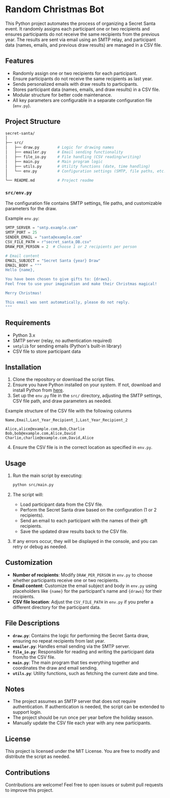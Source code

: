 # Random Christmas Bot


This Python project automates the process of organizing a Secret Santa event. It randomly assigns each participant one or two recipients and ensures participants do not receive the same recipients from the previous year. The results are sent via email using an SMTP relay, and participant data (names, emails, and previous draw results) are managed in a CSV file.

## Features

- Randomly assign one or two recipients for each participant.
- Ensure participants do not receive the same recipients as last year.
- Sends personalized emails with draw results to participants.
- Stores participant data (names, emails, and draw results) in a CSV file.
- Modular structure for better code maintenance.
- All key parameters are configurable in a separate configuration file (`env.py`).

## Project Structure

```bash
secret-santa/
│
├── src/
│   ├── draw.py        # Logic for drawing names
│   ├── emailer.py     # Email sending functionality
│   ├── file_io.py     # File handling (CSV reading/writing)
│   ├── main.py        # Main program logic
│   ├── utils.py       # Utility functions (date, time handling)
│   └── env.py         # Configuration settings (SMTP, file paths, etc.)
│
└── README.md          # Project readme
```

### `src/env.py`

The configuration file contains SMTP settings, file paths, and customizable parameters for the draw.

Example `env.py`:

```python
SMTP_SERVER = "smtp.example.com"
SMTP_PORT = 25
SENDER_EMAIL = "santa@example.com"
CSV_FILE_PATH = r"secret_santa_DB.csv"
DRAW_PER_PERSON = 2  # Choose 1 or 2 recipients per person

# Email content
EMAIL_SUBJECT = "Secret Santa {year} Draw"
EMAIL_BODY = """
Hello {name},

You have been chosen to give gifts to: {draws}.
Feel free to use your imagination and make their Christmas magical!

Merry Christmas!

This email was sent automatically, please do not reply.
"""
```

## Requirements

- Python 3.x
- SMTP server (relay, no authentication required)
- `smtplib` for sending emails (Python's built-in library)
- CSV file to store participant data

## Installation

1. Clone the repository or download the script files.
2. Ensure you have Python installed on your system. If not, download and install Python from [here](https://www.python.org/downloads/).
3. Set up the `env.py` file in the `src/` directory, adjusting the SMTP settings, CSV file path, and draw parameters as needed.

Example structure of the CSV file
with the following colunms
```csv
Name,Email,Last_Year_Recipient_1,Last_Year_Recipient_2
```

```csv
Alice,alice@example.com,Bob,Charlie
Bob,bob@example.com,Alice,David
Charlie,charlie@example.com,David,Alice
```

4. Ensure the CSV file is in the correct location as specified in `env.py`.

## Usage

1. Run the main script by executing:

   ```bash
   python src/main.py
   ```

2. The script will:
   - Load participant data from the CSV file.
   - Perform the Secret Santa draw based on the configuration (1 or 2 recipients).
   - Send an email to each participant with the names of their gift recipients.
   - Save the updated draw results back to the CSV file.

3. If any errors occur, they will be displayed in the console, and you can retry or debug as needed.

## Customization

- **Number of recipients**: Modify `DRAW_PER_PERSON` in `env.py` to choose whether participants receive one or two recipients.
- **Email content**: Customize the email subject and body in `env.py` using placeholders like `{name}` for the participant's name and `{draws}` for their recipients.
- **CSV file location**: Adjust the `CSV_FILE_PATH` in `env.py` if you prefer a different directory for the participant data.

## File Descriptions

- **`draw.py`**: Contains the logic for performing the Secret Santa draw, ensuring no repeat recipients from last year.
- **`emailer.py`**: Handles email sending via the SMTP server.
- **`file_io.py`**: Responsible for reading and writing the participant data from/to the CSV file.
- **`main.py`**: The main program that ties everything together and coordinates the draw and email sending.
- **`utils.py`**: Utility functions, such as fetching the current date and time.

## Notes

- The project assumes an SMTP server that does not require authentication. If authentication is needed, the script can be extended to support login.
- The project should be run once per year before the holiday season.
- Manually update the CSV file each year with any new participants.

## License

This project is licensed under the MIT License. You are free to modify and distribute the script as needed.

## Contributions

Contributions are welcome! Feel free to open issues or submit pull requests to improve this project.